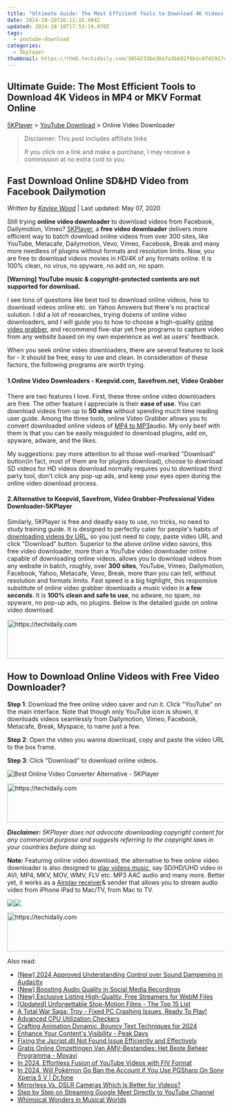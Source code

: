 ```yaml
---
title: "Ultimate Guide: The Most Efficient Tools to Download 4K Videos in MP4 or MKV Format Online"
date: 2024-10-16T16:11:15.984Z
updated: 2024-10-18T17:53:19.070Z
tags:
  - youtube-download
categories:
  - 5kplayer
thumbnail: https://thmb.techidaily.com/3854233be38a7a3b692f6b1c87d1917c44d3f0b5ad0376d97a1f07070c0cf22e.jpg
---
```


## Ultimate Guide: The Most Efficient Tools to Download 4K Videos in MP4 or MKV Format Online

[5KPlayer](https://tools.techidaily.com/5kplayer/products/) \> [YouTube Download](https://tools.techidaily.com/5kplayer/youtube-download/) \> Online Video Downloader

>  Disclaimer: This post includes affiliate links
>
>  If you click on a link and make a purchase, I may receive a commission at no extra cost to you.
>

## Fast Download Online SD&HD Video from Facebook Dailymotion

 _Written by [Kaylee Wood](https://www.quora.com/profile/Amanda-Hu-21)_ | Last updated: May 07, 2020 

Still trying **online video downloader** to download videos from Facebook, Dailymotion, Vimeo? [5KPlayer](https://tools.techidaily.com/5kplayer/products/), a **free video downloader** delivers more efficient way to batch download online videos from over 300 sites, like YouTube, Metacafe, Dailymotion, Vevo, Vimeo, Facebook, Break and many more needless of plugins without formats and resolution limits. Now, you are free to download videos movies in HD/4K of any formats online. It is 100% clean, no virus, no spyware, no add on, no spam.

**\[Warning\] YouTube music & copyright-protected contents are not supported for download.**

I see tons of questions like best tool to download online videos, how to download videos online etc. on Yahoo Answers but there's no practical solution. I did a lot of researches, trying dozens of online video downloaders, and I will guide you to how to choose a high-quality [online video grabber](https://tools.techidaily.com/5kplayer/youtube-download/), and recommend five-star yet free programs to capture video from any website based on my own experience as wel as users' feedback. 

When you seek online video downloaders, there are several features to look for - it should be free, easy to use and clean. In consideration of these factors, the following programs are worth trying.

#### **1.Online Video Downloaders - Keepvid.com, Savefrom.net, Video Grabber**

There are two features I love. First, these three online video downloaders are free. The other feature I appreciate is their **ease of use**. You can download videos from up to **50 sites** without spending much time reading user guide. Among the three tools, online Video Grabber allows you to convert downloaded online videos of [MP4 to MP3](https://tools.techidaily.com/5kplayer/youtube-download/)audio. My only beef with them is that you can be easily misguided to download plugins, add on, spyware, adware, and the likes. 

My suggestions: pay more attention to all those well-marked "Download" button(in fact, most of them are for plugins download), choose to download SD videos for HD videos download normally requires you to download third party tool, don't click any pop-up ads, and keep your eyes open during the online video download process. 

#### **2.Alternative to Keepvid, Savefrom, Video Grabber-Professional Video Downloader-5KPlayer**

Similarly, 5KPlayer is free and deadly easy to use, no tricks, no need to study training guide. It is designed to perfectly cater for people's habits of [downloading videos by URL](https://tools.techidaily.com/5kplayer/youtube-download/), so you just need to copy, paste video URL and click "Download" button. Superior to the above online video savors, this free video downloader, more than a YouTube video downloader online capable of downloading online videos, allows you to download videos from any website in batch, roughly, over **300 sites**, YouTube, Vimeo, Dailymotion, Facebook, Yahoo, Metacafe, Vevo, Break, more than you can tell, without resolution and formats limits. Fast speed is a big highlight, this responsive substitute of online video grabber downloads a music video in **a few seconds**. It is **100% clean and safe to use**, no adware, no spam, no spyware, no pop-up ads, no plugins. Below is the detailed guide on online video download. 

<!-- affiliate ads begin -->
<a href="https://aligracehair.sjv.io/c/5597632/1925489/19272" target="_top" id="1925489">
  <img src="//a.impactradius-go.com/display-ad/19272-1925489" border="0" alt="https://techidaily.com" width="728" height="90"/>
</a>
<img height="0" width="0" src="https://aligracehair.sjv.io/i/5597632/1925489/19272" style="position:absolute;visibility:hidden;" border="0" />
<!-- affiliate ads end -->

##  How to Download Online Videos with Free Video Downloader?

**Step 1**: Download the free online video saver and run it. Click "YouTube" on the main interface. Note that though only YouTube icon is shown, it downloads videos seamlessly from Dailymotion, Vimeo, Facebook, Metacafe, Break, Myspace, to name just a few. 

**Step 2**: Open the video you wanna download, copy and paste the video URL to the box frame. 

**Step 3**: Click "Download" to download online videos. 

![Best Online Video Converter Alternative - 5KPlayer](https://www.5kplayer.com/youtube-download/img/download-xsy-031101.jpg) 

<!-- affiliate ads begin -->
<a href="https://unicoeye.pxf.io/c/5597632/2134227/18498" target="_top" id="2134227">
  <img src="//a.impactradius-go.com/display-ad/18498-2134227" border="0" alt="https://techidaily.com" width="728" height="90"/>
</a>
<img height="0" width="0" src="https://unicoeye.pxf.io/i/5597632/2134227/18498" style="position:absolute;visibility:hidden;" border="0" />
<!-- affiliate ads end -->

_**Disclaimer:** 5KPlayer does not advocate downloading copyright content for any commercial purpose and suggests referring to the copyright laws in your countries before doing so._

**Note:** Featuring online video download, the alternative to free online video downloader is also designed to [play videos music](https://tools.techidaily.com/5kplayer/video-music-player/), say SD/HD/UHD video in AVI, MP4, MKV, MOV, WMV, FLV etc. MP3 AAC audio and many more. Better yet, it works as a [Airplay receiver](https://tools.techidaily.com/5kplayer/airplay/)& sender that allows you to stream audio video from iPhone iPad to Mac/TV, from Mac to TV. 

[![](https://www.5kplayer.com/youtube-download/../button/freedownwhitewin.png)](https://tools.techidaily.com/5kplayer/products/)[![](https://www.5kplayer.com/youtube-download/../button/freedownbackmac.png)](https://tools.techidaily.com/5kplayer/products/)

<!-- affiliate ads begin -->
<a href="https://versadesk.pxf.io/c/5597632/1828647/21290" target="_top" id="1828647">
  <img src="//a.impactradius-go.com/display-ad/21290-1828647" border="0" alt="https://techidaily.com" width="728" height="90"/>
</a>
<img height="0" width="0" src="https://versadesk.pxf.io/i/5597632/1828647/21290" style="position:absolute;visibility:hidden;" border="0" />
<!-- affiliate ads end -->

<ins class="adsbygoogle"
     style="display:block"
     data-ad-format="autorelaxed"
     data-ad-client="ca-pub-7571918770474297"
     data-ad-slot="1223367746"></ins>

<ins class="adsbygoogle"
     style="display:block"
     data-ad-client="ca-pub-7571918770474297"
     data-ad-slot="8358498916"
     data-ad-format="auto"
     data-full-width-responsive="true"></ins>

<span class="atpl-alsoreadstyle">Also read:</span>
<div><ul>
<li><a href="https://fox-direct.techidaily.com/new-2024-approved-understanding-control-over-sound-dampening-in-audacity/"><u>[New] 2024 Approved Understanding Control over Sound Dampening in Audacity</u></a></li>
<li><a href="https://youtube-video-recordings.techidaily.com/new-boosting-audio-quality-in-social-media-recordings/"><u>[New] Boosting Audio Quality in Social Media Recordings</u></a></li>
<li><a href="https://fox-cloud.techidaily.com/new-exclusive-listing-high-quality-free-streamers-for-webm-files/"><u>[New] Exclusive Listing High-Quality, Free Streamers for WebM Files</u></a></li>
<li><a href="https://some-approaches.techidaily.com/updated-unforgettable-stop-motion-films-the-top-15-list/"><u>[Updated] Unforgettable Stop-Motion Films - The Top 15 List</u></a></li>
<li><a href="https://win-blog.techidaily.com/a-total-war-saga-troy-fixed-pc-crashing-issues-ready-to-play/"><u>A Total War Saga: Troy - Fixed PC Crashing Issues, Ready To Play!</u></a></li>
<li><a href="https://windows11.techidaily.com/advanced-cpu-utilization-checkers/"><u>Advanced CPU Utilization Checkers</u></a></li>
<li><a href="https://youtube-video-recordings.techidaily.com/crafting-animation-dynamic-bouncy-text-techniques-for-2024/"><u>Crafting Animation Dynamic, Bouncy Text Techniques for 2024</u></a></li>
<li><a href="https://youtube-video-recordings.techidaily.com/enhance-your-contents-visibility-peak-days/"><u>Enhance Your Content's Visibility - Peak Days</u></a></li>
<li><a href="https://techtrends.techidaily.com/fixing-the-jscriptdll-not-found-issue-efficiently-and-effectively/"><u>Fixing the Jscript.dll Not Found Issue Efficiently and Effectively</u></a></li>
<li><a href="https://tech-recovery.techidaily.com/gratis-online-omzettingen-van-amv-bestandjes-het-beste-beheer-programma-movavi/"><u>Gratis Online Omzettingen Van AMV-Bestandjes: Het Beste Beheer Programma - Movavi</u></a></li>
<li><a href="https://youtube-video-recordings.techidaily.com/in-2024-effortless-fusion-of-youtube-videos-with-flv-format/"><u>In 2024, Effortless Fusion of YouTube Videos with FlV Format</u></a></li>
<li><a href="https://android-pokemon-go.techidaily.com/in-2024-will-pokemon-go-ban-the-account-if-you-use-pgsharp-on-sony-xperia-5-v-drfone-by-drfone-virtual-android/"><u>In 2024, Will Pokémon Go Ban the Account if You Use PGSharp On Sony Xperia 5 V | Dr.fone</u></a></li>
<li><a href="https://youtube-video-recordings.techidaily.com/mirrorless-vs-dslr-cameras-which-is-better-for-videos/"><u>Mirrorless Vs. DSLR Cameras Which Is Better for Videos?</u></a></li>
<li><a href="https://youtube-video-recordings.techidaily.com/step-by-step-on-streaming-google-meet-directly-to-youtube-channel/"><u>Step by Step on Streaming Google Meet Directly to YouTube Channel</u></a></li>
<li><a href="https://youtube-video-recordings.techidaily.com/whimsical-wonders-in-musical-worlds/"><u>Whimsical Wonders in Musical Worlds</u></a></li>
</ul></div>


